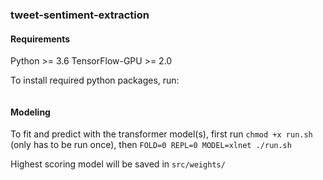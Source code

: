 ### tweet-sentiment-extraction


#### Requirements

Python >= 3.6
TensorFlow-GPU >= 2.0

To install required python packages, run:

```pip install -r requirements.txxt
```


#### Modeling

To fit and predict with the transformer model(s), first run `chmod +x run.sh` (only has to be run once), then `FOLD=0 REPL=0 MODEL=xlnet ./run.sh`<br>

Highest scoring model will be saved in `src/weights/`
